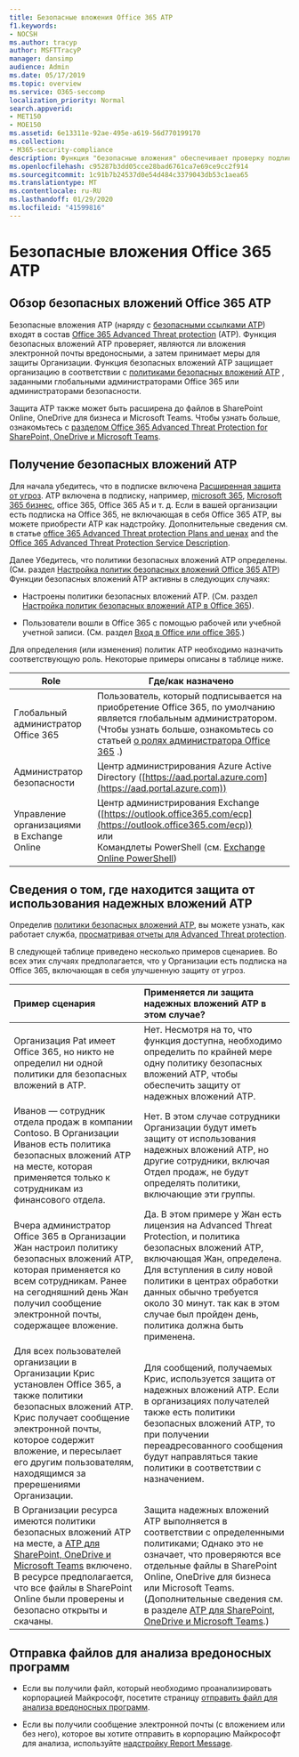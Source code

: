 ```yaml
---
title: Безопасные вложения Office 365 ATP
f1.keywords:
- NOCSH
ms.author: tracyp
author: MSFTTracyP
manager: dansimp
audience: Admin
ms.date: 05/17/2019
ms.topic: overview
ms.service: O365-seccomp
localization_priority: Normal
search.appverid:
- MET150
- MOE150
ms.assetid: 6e13311e-92ae-495e-a619-56d770199170
ms.collection:
- M365-security-compliance
description: Функция "безопасные вложения" обеспечивает проверку подлинности вложений электронной почты при нажатии этой кнопки. Используйте безопасные вложения, чтобы защитить организацию от вредоносных файлов, отправляемых и получаемых в сообщениях электронной почты.
ms.openlocfilehash: c95287b3dd05cce28bad6761ca7e69ce9cc2f914
ms.sourcegitcommit: 1c91b7b24537d0e54d484c3379043db53c1aea65
ms.translationtype: MT
ms.contentlocale: ru-RU
ms.lasthandoff: 01/29/2020
ms.locfileid: "41599816"
---
```

# <a name="office-365-atp-safe-attachments"></a>Безопасные вложения Office 365 ATP

## <a name="overview-of-office-365-atp-safe-attachments"></a>Обзор безопасных вложений Office 365 ATP

Безопасные вложения ATP (наряду с [безопасными ссылками ATP](atp-safe-links.md)) входят в состав [Office 365 Advanced Threat protection](office-365-atp.md) (ATP). Функция безопасных вложений ATP проверяет, являются ли вложения электронной почты вредоносными, а затем принимает меры для защиты Организации. Функция безопасных вложений ATP защищает организацию в соответствии с [политиками безопасных вложений ATP](set-up-atp-safe-attachments-policies.md) , заданными глобальными администраторами Office 365 или администраторами безопасности.

Защита ATP также может быть расширена до файлов в SharePoint Online, OneDrive для бизнеса и Microsoft Teams. Чтобы узнать больше, ознакомьтесь с [разделом Office 365 Advanced Threat Protection for SharePoint, OneDrive и Microsoft Teams](atp-for-spo-odb-and-teams.md).

## <a name="how-to-get-atp-safe-attachments"></a>Получение безопасных вложений ATP

Для начала убедитесь, что в подписке включена [Расширенная защита от угроз](office-365-atp.md). ATP включена в подписку, например, [microsoft 365](https://www.microsoft.com/microsoft-365/enterprise/home), [Microsoft 365 бизнес](https://www.microsoft.com/microsoft-365/business), office 365, Office 365 A5 и т. д. Если в вашей организации есть подписка на Office 365, не включающая в себя Office 365 ATP, вы можете приобрести ATP как надстройку. Дополнительные сведения см. в статье [office 365 Advanced Threat protection Plans and ценах](https://products.office.com/exchange/advance-threat-protection) and the [Office 365 Advanced Threat Protection Service Description](https://docs.microsoft.com/office365/servicedescriptions/office-365-advanced-threat-protection-service-description).

Далее Убедитесь, что политики безопасных вложений ATP определены. (См. раздел [Настройка политик безопасных вложений Office 365 ATP](set-up-atp-safe-attachments-policies.md)) Функции безопасных вложений ATP активны в следующих случаях:

- Настроены политики безопасных вложений ATP. (См. раздел [Настройка политик безопасных вложений ATP в Office 365](set-up-atp-safe-attachments-policies.md)).

- Пользователи вошли в Office 365 с помощью рабочей или учебной учетной записи. (См. раздел [Вход в Office или office 365](https://support.office.com/article/b9582171-fd1f-4284-9846-bdd72bb28426).)

Для определения (или изменения) политик ATP необходимо назначить соответствующую роль. Некоторые примеры описаны в таблице ниже.

|Role|Где/как назначено|
|---------|---------|
|Глобальный администратор Office 365|Пользователь, который подписывается на приобретение Office 365, по умолчанию является глобальным администратором. (Чтобы узнать больше, ознакомьтесь со статьей [о ролях администратора Office 365](https://docs.microsoft.com/office365/admin/add-users/about-admin-roles) .)|
|Администратор безопасности|Центр администрирования Azure Active Directory ([https://aad.portal.azure.com](https://aad.portal.azure.com))|
|Управление организациями в Exchange Online|Центр администрирования Exchange ([https://outlook.office365.com/ecp](https://outlook.office365.com/ecp)) <br>или <br>  Командлеты PowerShell (см. [Exchange Online PowerShell](https://docs.microsoft.com/powershell/exchange/exchange-online/exchange-online-powershell))|

## <a name="how-to-know-if-atp-safe-attachments-protection-is-in-place"></a>Сведения о том, где находится защита от использования надежных вложений ATP

Определив [политики безопасных вложений ATP](set-up-atp-safe-attachments-policies.md), вы можете узнать, как работает служба, [просматривая отчеты для Advanced Threat protection](view-reports-for-atp.md).

В следующей таблице приведено несколько примеров сценариев. Во всех этих случаях предполагается, что у Организации есть подписка на Office 365, включающая в себя улучшенную защиту от угроз.

|**Пример сценария**|**Применяется ли защита надежных вложений ATP в этом случае?**|
|:-----|:-----|
|Организация Pat имеет Office 365, но никто не определил ни одной политики для безопасных вложений в ATP.|Нет. Несмотря на то, что функция доступна, необходимо определить по крайней мере одну политику безопасных вложений ATP, чтобы обеспечить защиту от надежных вложений ATP.|
|Иванов — сотрудник отдела продаж в компании Contoso. В Организации Иванов есть политика безопасных вложений ATP на месте, которая применяется только к сотрудникам из финансового отдела.|Нет. В этом случае сотрудники Организации будут иметь защиту от использования надежных вложений ATP, но другие сотрудники, включая Отдел продаж, не будут определять политики, включающие эти группы.|
|Вчера администратор Office 365 в Организации Жан настроил политику безопасных вложений ATP, которая применяется ко всем сотрудникам. Ранее на сегодняшний день Жан получил сообщение электронной почты, содержащее вложение.|Да. В этом примере у Жан есть лицензия на Advanced Threat Protection, и политика безопасных вложений ATP, включающая Жан, определена. Для вступления в силу новой политики в центрах обработки данных обычно требуется около 30 минут. так как в этом случае был пройден день, политика должна быть применена.|
|Для всех пользователей организации в Организации Крис установлен Office 365, а также политики безопасных вложений ATP. Крис получает сообщение электронной почты, которое содержит вложение, и пересылает его другим пользователям, находящимся за пререшениями Организации.|Для сообщений, получаемых Крис, используется защита от надежных вложений ATP. Если в организациях получателей также есть политики безопасных вложений ATP, то при получении переадресованного сообщения будут направляться такие политики в соответствии с назначением.|
|В Организации ресурса имеются политики безопасных вложений ATP на месте, а [ATP для SharePoint, OneDrive и Microsoft Teams](atp-for-spo-odb-and-teams.md) включено. В ресурсе предполагается, что все файлы в SharePoint Online были проверены и безопасно открыты и скачаны.|Защита надежных вложений ATP выполняется в соответствии с определенными политиками; Однако это не означает, что проверяются все отдельные файлы в SharePoint Online, OneDrive для бизнеса или Microsoft Teams. (Дополнительные сведения см. в разделе [ATP для SharePoint, OneDrive и Microsoft Teams](atp-for-spo-odb-and-teams.md).)|

## <a name="submitting-files-for-malware-analysis"></a>Отправка файлов для анализа вредоносных программ

- Если вы получили файл, который необходимо проанализировать корпорацией Майкрософт, посетите страницу [отправить файл для анализа вредоносных программ](https://aka.ms/wdsi/submit).

- Если вы получили сообщение электронной почты (с вложением или без него), которое вы хотите отправить в корпорацию Майкрософт для анализа, используйте [надстройку Report Message](enable-the-report-message-add-in.md).
